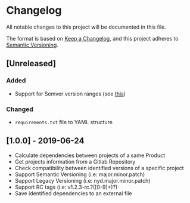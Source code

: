 # Changelog
All notable changes to this project will be documented in this file.

The format is based on [Keep a Changelog](https://keepachangelog.com/en/1.0.0/),
and this project adheres to [Semantic Versioning](https://semver.org/spec/v2.0.0.html).


## [Unreleased]

### Added
- Support for Semver version ranges (see [this](https://devhints.io/semver))

### Changed
- ``requirements.txt`` file to YAML structure

## [1.0.0] - 2019-06-24
- Calculate dependencies between projects of a same Product
- Get projects information from a Gitlab Repository
- Check compatibility between identified versions of a specific project
- Support Semantic Versioning (i.e: major.minor.patch)
- Support Legacy Versioning (i.e: nyd.major.minor.patch)
- Support RC tags (i.e: v1.2.3-rc\.?([0-9]+)?)
- Save identified dependencies to an external file
